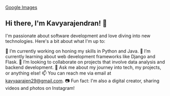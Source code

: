 [Google Images](https://imgur.com/a/jUSNAjn.gif)

## Hi there, I'm Kavyarajendran! 👋

I'm passionate about software development and love diving into new technologies. Here's a bit about what I'm up to:

🔭 I’m currently working on honing my skills in Python and Java.
🌱 I’m currently learning about web development frameworks like Django and Flask.
👯 I’m looking to collaborate on projects that involve data analysis and backend development.
💬 Ask me about my journey into tech, my projects, or anything else!
📫 You can reach me via email at kavyaarajen29@gmail.com.
📷 Fun fact: I'm also a digital creator, sharing videos and photos on Instagram! 
